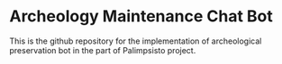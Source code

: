 # Archeology Maintenance Chat Bot

This is the github repository for the implementation of archeological preservation bot in the part of Palimpsisto project.
